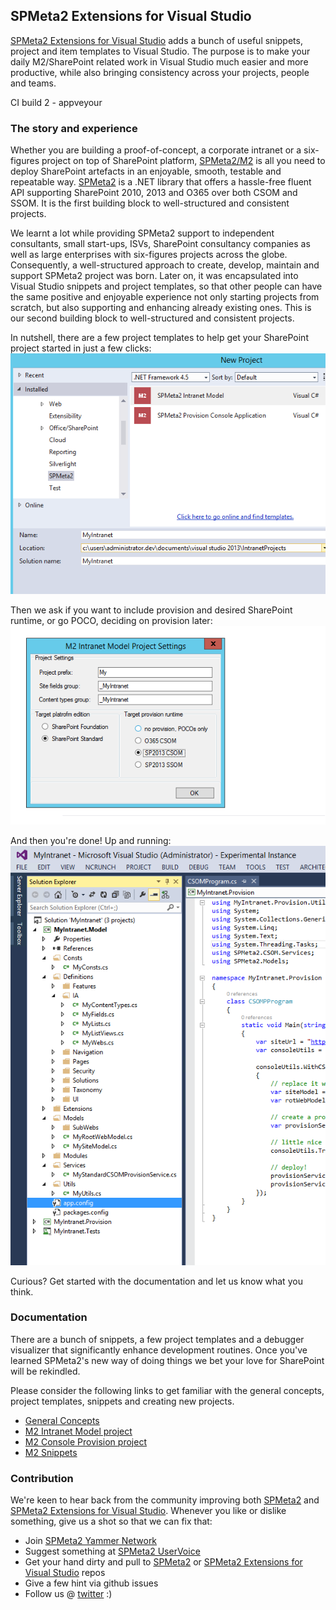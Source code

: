 ﻿---
Title: 'M2 VS Extensions Home'
Tile: true
TileTitle: 'M2 VS Extensions'
TileOrder: 20
TileLink: true
TileLinkOrder: 7
TileDescription: 'Useful Visual Studio snippets, project and item templates to bootstrap SPMeta2 based projects.'
---
## SPMeta2 Extensions for Visual Studio
[SPMeta2 Extensions for Visual Studio]("https://github.com/SubPointSolutions/spmeta2-vsixextensions") adds a bunch of useful snippets, project and item templates to Visual Studio. The purpose is to make your daily M2/SharePoint related work in Visual Studio much easier and more productive, while also bringing consistency across your projects, people and teams.

CI build 2 - appveyour

### The story and experience
Whether you are building a proof-of-concept, a corporate intranet or a six-figures project on top of SharePoint platform, 
[SPMeta2/M2]("https://github.com/SubPointSolutions/spmeta2") is all you need to deploy SharePoint artefacts in an enjoyable, smooth, testable and repeatable way. [SPMeta2]("https://github.com/SubPointSolutions/spmeta2") is a .NET library that offers a  hassle-free fluent API supporting SharePoint 2010, 2013 and O365 over both CSOM and SSOM. It is the first building block to well-structured and consistent projects.

We learnt a lot while providing SPMeta2 support to independent consultants, small start-ups, ISVs, SharePoint consultancy companies as well as large enterprises with six-figures projects across the globe. Consequently, a well-structured approach to create, develop, maintain and support SPMeta2 project was born. Later on, it was encapsulated into Visual Studio snippets and project templates, so that other people can have the same positive and enjoyable experience not only starting projects from scratch, but also supporting and enhancing already existing ones. This is our second building block to well-structured and consistent projects.

In nutshell, there are a few project templates to help get your SharePoint project started in just a few clicks:
<img src="_img/M2NewProjectWizard.png">

Then we ask if you want to include provision and desired SharePoint runtime, or go POCO, deciding on provision later:
<img src="_img/M2NewProjectWizard.Runtime.png">

And then you're done! Up and running:
<img src="_img/M2ModelProjectExpanded.png">

Curious? Get started with the documentation and let us know what you think.
### Documentation 
There are a bunch of snippets, a few project templates and a debugger visualizer that significantly enhance development routines. Once you've learned SPMeta2's new way of doing things we bet your love for SharePoint will be rekindled.

Please consider the following links to get familiar with the general concepts, project templates, snippets and creating new projects.

* [General Concepts](/SPMeta2-VS/getting-started)
* [M2 Intranet Model project](/SPMeta2-VS/getting-started/IntranetModelProjectTemplate)
* [M2 Console Provision project](/SPMeta2-VS/getting-started/ConsoleProvisionProjectTemplate)
* [M2 Snippets](/SPMeta2-VS/getting-started/Snippets)

### Contribution
We're keen to hear back from the community improving both [SPMeta2](https://github.com/SubPointSolutions/spmeta2) and [SPMeta2 Extensions for Visual Studio](https://github.com/SubPointSolutions/spmeta2-vsixextensions). Whenever you like or dislike something, give us a shot so that we can fix that:
* Join [SPMeta2 Yammer Network](https://www.yammer.com/spmeta2feedback)
* Suggest something at [SPMeta2 UserVoice](https://subpointsolutions.uservoice.com)
* Get your hand dirty and pull to [SPMeta2](https://github.com/SubPointSolutions/spmeta2) or [SPMeta2 Extensions for Visual Studio](https://github.com/SubPointSolutions/spmeta2-vsixextensions) repos
* Give a few hint via github issues
* Follow us @ [twitter](https://twitter.com/spmeta2) :)